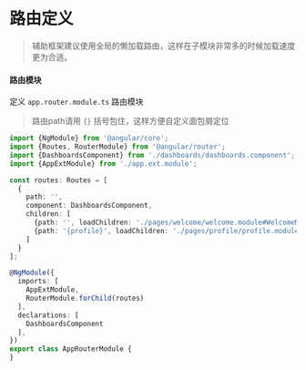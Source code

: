 # 路由定义

> 辅助框架建议使用全局的懒加载路由，这样在子模块非常多的时候加载速度更为合适。

#### 路由模块

定义 `app.router.module.ts` 路由模块

> 路由path请用 `{}` 括号包住，这样方便自定义面包屑定位

```typescript
import {NgModule} from '@angular/core';
import {Routes, RouterModule} from '@angular/router';
import {DashboardsComponent} from './dashboards/dashboards.component';
import {AppExtModule} from './app.ext.module';

const routes: Routes = [
  {
    path: '',
    component: DashboardsComponent,
    children: [
      {path: '', loadChildren: './pages/welcome/welcome.module#WelcomeModule'},
      {path: '{profile}', loadChildren: './pages/profile/profile.module#ProfileModule'},
    ]
  }
];

@NgModule({
  imports: [
    AppExtModule,
    RouterModule.forChild(routes)
  ],
  declarations: [
    DashboardsComponent
  ],
})
export class AppRouterModule {
}
```
